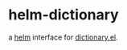 # helm-dictionary

a [helm](https://github.com/emacs-helm/helm/) interface for [dictionary.el](https://github.com/myrkr/dictionary-el).
